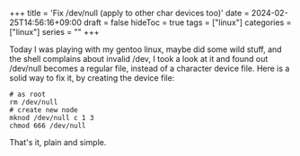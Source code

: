 +++
title = 'Fix /dev/null (apply to other char devices too)'
date = 2024-02-25T14:56:16+09:00
draft = false
hideToc = true
tags = ["linux"]
categories = ["linux"]
series = ""
+++

Today I was playing with my gentoo linux, maybe did some wild stuff, and the shell complains about invalid /dev, I took a look at it and found out /dev/null becomes a regular file, instead of a character device file. Here is a solid way to fix it, by creating the device file:

```shell
# as root 
rm /dev/null
# create new node
mknod /dev/null c 1 3
chmod 666 /dev/null
```

That's it, plain and simple.
